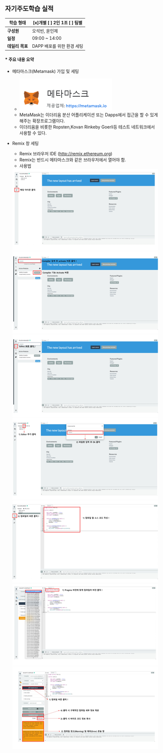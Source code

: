 ## 자기주도학습 실적


| **학습 형태** | [x]개별 [ ] 2인 1조 [ ] 팀별 |
| ------------- | -------------------------- |
| **구성원** | 오석빈, 윤인제 |
| **일정** | 09:00 ~ 14:00 |
| **데일리 목표** | DAPP 배포를 위한 환경 세팅 |



#### * 주요 내용 요약

-  메타마스크(Metamask) 가입 및 세팅
   -  <img src="./img/MetaMask.PNG">
   -  MetaMask는 이더리움 분산 어플리케이션 또는 Dapps에서 접근을 할 수 있게 해주는 확장프로그램이다.
   -  이더리움을 비롯한 Ropsten,Kovan Rinkeby Goerli등 테스트 네트워크에서 사용할 수 있다.

- Remix 창 세팅
    - Remix 브라우저 IDE (http://remix.ethereum.org)
    -  Remix는 반드시 메타마스크와 같은 브라우저에서 열어야 함.
    -  사용법
  
     <img src="./img/remix_0001.jpg">
      <img src="./img/remix_0002.jpg">
       <img src="./img/remix_0003.jpg">
        <img src="./img/remix_0004.jpg">
         <img src="./img/remix_0005.jpg">
          <img src="./img/remix_0006.jpg">
           <img src="./img/remix_0007.jpg">

